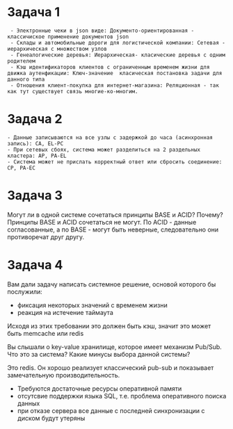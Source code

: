 # Задача 1

     - Электронные чеки в json виде: Документо-ориентированная - классичиское применение документов json
     - Склады и автомобильные дороги для логистической компании: Сетевая - иерархическая с множеством узлов 
     - Генеалогические деревья: Иерархическая- класические деревья с одним родителем
     - Кэш идентификаторов клиентов с ограниченным временем жизни для движка аутенфикации: Ключ-значение  класическая постановка задачи для данного типа
     - Отношения клиент-покупка для интернет-магазина: Реляционная - так как тут существует связь многие-ко-многим.

# Задача 2


    - Данные записываются на все узлы с задержкой до часа (асинхронная запись): CA, EL-PC
    - При сетевых сбоях, система может разделиться на 2 раздельных кластера: AP, PA-EL
    - Система может не прислать корректный ответ или сбросить соединение: CP, PA-EC

# Задача 3

Могут ли в одной системе сочетаться принципы BASE и ACID? Почему?
Принципы  BASE и ACID сочетаться не могут. По ACID - данные согласованные, а по BASE - могут быть неверные, следовательно они противоречат друг другу.

# Задача 4

Вам дали задачу написать системное решение, основой которого бы послужили:

   - фиксация некоторых значений с временем жизни
   - реакция на истечение таймаута

Исходя из этих требовании это  должен быть кэш, значит это может быть memcache или redis    

Вы слышали о key-value хранилище, которое имеет механизм Pub/Sub. Что это за система? Какие минусы выбора данной системы?

Это redis. Он хорошо реализует классический pub-sub и показывает замечательную производительность.
    
  - Требуются достаточные ресурсы оперативной памяти
  - отсутсвие поддержки  языка SQL, т.е. проблема оперативного поиска данных  
  - при отказе сервера все данные с последней синхронизации с диском будут утеряны
        
